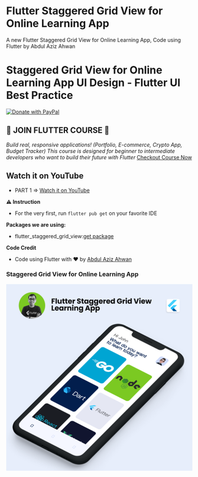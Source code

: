 # Flutter Staggered Grid View for Online Learning App

A new Flutter  Staggered Grid View for Online Learning App, Code using Flutter by Abdul Aziz Ahwan

# Staggered Grid View for Online Learning App UI Design - Flutter UI Best Practice

[![Donate with PayPal](https://raw.githubusercontent.com/aha999/DonateButtons/master/Paypal.png)](https://paypal.me/abdulazizahwan)

## 🔖 JOIN FLUTTER COURSE 🔖
_Build real, responsive applications! (Portfolio, E-commerce, Crypto App, Budget Tracker)
This course is designed for beginner to intermediate developers who want to build their future with Flutter_
[Checkout Course Now](https://gumroad.com/a/659170419/fqamxr)

## Watch it on YouTube

- PART 1 => [Watch it on YouTube](https://youtu.be/p7_b9HC7p0s)

**⚠️ Instruction**

- For the very first, run `flutter pub get` on your favorite IDE

**Packages we are using:**

- flutter_staggered_grid_view:[get package](https://pub.dev/packages/flutter_staggered_grid_view)

**Code Credit**

- Code using Flutter with ❤️ by [Abdul Aziz Ahwan](https://youtube.com/@abdulazizahwan)

### Staggered Grid View for Online Learning App

[![Flutter Staggered Grid View for Online Learning App](/img-ui.png)](https://ui8.net/hellow/products/ingsun)
